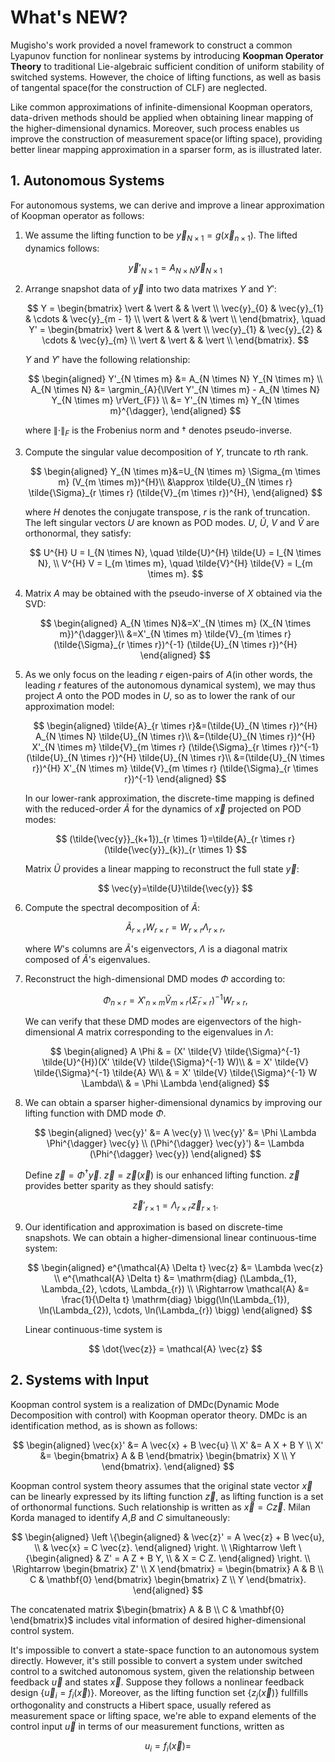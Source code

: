 <!--
 * @Author: CTC 2801320287@qq.com
 * @Date: 2023-08-05 16:16:25
 * @LastEditors: CTC 2801320287@qq.com
 * @LastEditTime: 2023-09-13 14:11:25
 * @Description: Koopman Common Control Lyapunov Function
 * 
 * Copyright (c) 2023 by ${git_name_email}, All Rights Reserved. 
-->
# What's NEW?

Mugisho's work provided a novel framework to construct a common Lyapunov function for nonlinear systems by introducing **Koopman Operator Theory** to traditional Lie-algebraic sufficient condition of uniform stability of switched systems. However, the choice of lifting functions, as well as basis of tangental space(for the construction of CLF) are neglected.

Like common approximations of infinite-dimensional Koopman operators, data-driven methods should be applied when obtaining linear mapping of the higher-dimensional dynamics. Moreover, such process enables us improve the construction of measurement space(or lifting space), providing better linear mapping approximation in a sparser form, as is illustrated later.

## 1. Autonomous Systems

For autonomous systems, we can derive and improve a linear approximation of Koopman operator as follows:

1. We assume the lifting function to be $\vec{y}_{N \times 1} = g(\vec{x}_{n \times 1})$. The lifted dynamics follows:

   $$
   \vec{y}'_{N \times 1} = A_{N \times N} \vec{y}_{N \times 1}
   $$

2. Arrange snapshot data of $\vec{y}$ into two data matrixes $Y$ and $Y'$:

   $$
   Y = \begin{bmatrix}
    \vert & \vert & & \vert \\
    \vec{y}_{0} & \vec{y}_{1} & \cdots & \vec{y}_{m - 1} \\
    \vert & \vert & & \vert \\
   \end{bmatrix}, \quad
   Y' = \begin{bmatrix}
    \vert & \vert & & \vert \\
    \vec{y}_{1} & \vec{y}_{2} & \cdots & \vec{y}_{m} \\
    \vert & \vert & & \vert \\
   \end{bmatrix}.
   $$

   $Y$ and $Y'$ have the following relationship:

   $$
   \begin{aligned}
    Y'_{N \times m} &= A_{N \times N} Y_{N \times m} \\
    A_{N \times N} &= \argmin_{A}{\lVert Y'_{N \times m} - A_{N \times N} Y_{N \times m} \rVert_{F}} \\
    &= Y'_{N \times m} Y_{N \times m}^{\dagger},
   \end{aligned}
   $$

   where $\lVert \cdot \rVert_{F}$ is the Frobenius norm and $\dagger$ denotes pseudo-inverse.
3. Compute the singular value decomposition of $Y$, truncate to $r$th rank.

   $$
   \begin{aligned}
   Y_{N \times m}&=U_{N \times m} \Sigma_{m \times m} (V_{m \times m})^{H}\\
   &\approx \tilde{U}_{N \times r} \tilde{\Sigma}_{r \times r} (\tilde{V}_{m \times r})^{H},
   \end{aligned}
   $$

   where $H$ denotes the conjugate transpose, $r$ is the rank of truncation. The left singular vectors $U$ are known as POD modes. $U$, $\tilde{U}$, $V$ and $\tilde{V}$ are orthonormal, they satisfy:

   $$
   U^{H} U = I_{N \times N}, \quad \tilde{U}^{H} \tilde{U} = I_{N \times N}, \\
   V^{H} V = I_{m \times m}, \quad \tilde{V}^{H} \tilde{V} = I_{m \times m}.
   $$

4. Matrix $A$ may be obtained with the pseudo-inverse of $X$ obtained via the SVD:

   $$
   \begin{aligned}
      A_{N \times N}&=X'_{N \times m} (X_{N \times m})^{\dagger}\\
      &=X'_{N \times m} \tilde{V}_{m \times r} (\tilde{\Sigma}_{r \times r})^{-1} (\tilde{U}_{N \times r})^{H}
   \end{aligned}
   $$

5. As we only focus on the leading $r$ eigen-pairs of $A$(in other words, the leading $r$ features of the autonomous dynamical system), we may thus project $A$ onto the POD modes in $U$, so as to lower the rank of our approximation model:

   $$
   \begin{aligned}
   \tilde{A}_{r \times r}&=(\tilde{U}_{N \times r})^{H} A_{N \times N} \tilde{U}_{N \times r}\\
   &=(\tilde{U}_{N \times r})^{H} X'_{N \times m} \tilde{V}_{m \times r} (\tilde{\Sigma}_{r \times r})^{-1} (\tilde{U}_{N \times r})^{H} \tilde{U}_{N \times r}\\
   &=(\tilde{U}_{N \times r})^{H} X'_{N \times m} \tilde{V}_{m \times r} (\tilde{\Sigma}_{r \times r})^{-1}
   \end{aligned}
   $$

   In our lower-rank approximation, the discrete-time mapping is defined with the reduced-order $\tilde{A}$ for the dynamics of $\vec{x}$ projected on POD modes:

   $$
   (\tilde{\vec{y}}_{k+1})_{r \times 1}=\tilde{A}_{r \times r} (\tilde{\vec{y}}_{k})_{r \times 1}
   $$

   Matrix $\tilde{U}$ provides a linear mapping to reconstruct the full state $\vec{y}$:

   $$
   \vec{y}=\tilde{U}\tilde{\vec{y}}
   $$

6. Compute the spectral decomposition of $\tilde{A}$:

   $$
   \tilde{A}_{r \times r} W_{r \times r}=W_{r \times r} \Lambda_{r \times r},
   $$

   where $W$'s columns are $\tilde{A}$'s eigenvectors, $\Lambda$ is a diagonal matrix composed of $\tilde{A}$'s eigenvalues.

7. Reconstruct the high-dimensional DMD modes $\Phi$ according to:

   $$
   \Phi_{n \times r} = X'_{n \times m} \tilde{V}_{m \times r} (\tilde{\Sigma}_{r \times r})^{-1} W_{r \times r},
   $$

   We can verify that these DMD modes are eigenvectors of the high-dimensional $A$ matrix corresponding to the eigenvalues in $\Lambda$:

   $$
   \begin{aligned}
   A \Phi & = (X' \tilde{V} \tilde{\Sigma}^{-1} \tilde{U}^{H})(X' \tilde{V} \tilde{\Sigma}^{-1} W)\\
   & = X' \tilde{V} \tilde{\Sigma}^{-1} \tilde{A} W\\
   & = X' \tilde{V} \tilde{\Sigma}^{-1} W \Lambda\\
   & = \Phi \Lambda
   \end{aligned}
   $$
8. We can obtain a sparser higher-dimensional dynamics by improving our lifting function with DMD mode $\Phi$.

   $$
   \begin{aligned}
      \vec{y}' &= A \vec{y} \\
      \vec{y}' &= \Phi \Lambda \Phi^{\dagger} \vec{y} \\
      (\Phi^{\dagger} \vec{y}') &= \Lambda (\Phi^{\dagger} \vec{y})
   \end{aligned}
   $$

   Define $\vec{z} = \Phi^{\dagger} \vec{y}$. $\vec{z} = \vec{z}(\vec{x})$ is our enhanced lifting function. $\vec{z}$ provides better sparity as they should satisfy:

   $$
   \vec{z}'_{r \times 1} = \Lambda_{r \times r} \vec{z}_{r \times 1}.
   $$

9. Our identification and approximation is based on discrete-time snapshots. We can obtain a higher-dimensional linear continuous-time system:

   $$
   \begin{aligned}
      e^{\mathcal{A} \Delta t} \vec{z} &= \Lambda \vec{z} \\
      e^{\mathcal{A} \Delta t} &= \mathrm{diag} (\Lambda_{1}, \Lambda_{2}, \cdots, \Lambda_{r}) \\
      \Rightarrow \mathcal{A} &= \frac{1}{\Delta t} \mathrm{diag} \bigg(\ln(\Lambda_{1}), \ln(\Lambda_{2}), \cdots, \ln(\Lambda_{r}) \bigg)
   \end{aligned}
   $$

   Linear continuous-time system is

   $$
   \dot{\vec{z}} = \mathcal{A} \vec{z}
   $$

## 2. Systems with Input

Koopman control system is a realization of DMDc(Dynamic Mode Decomposition with control) with Koopman operator theory. DMDc is an identification method, as is shown as follows:

$$
\begin{aligned}
   \vec{x}' &= A \vec{x} + B \vec{u} \\
   X' &= A X + B Y \\
   X' &= \begin{bmatrix}
      A & B
   \end{bmatrix} \begin{bmatrix}
      X \\ Y
   \end{bmatrix}.
\end{aligned}
$$

Koopman control system theory assumes that the original state vector $\vec{x}$ can be linearly expressed by its lifting function $\vec{z}$, as lifting function is a set of orthonormal functions. Such relationship is written as $\vec{x} = C \vec{z}$. Milan Korda managed to identify $A$,$B$ and $C$ simultaneously:

$$
\begin{aligned}
   \left \{\begin{aligned}
      & \vec{z}' = A \vec{z} + B \vec{u}, \\
      & \vec{x} = C \vec{z}.
   \end{aligned} \right. \\
   \Rightarrow \left \{\begin{aligned}
      & Z' = A Z + B Y, \\
      & X = C Z.
   \end{aligned} \right. \\
   \Rightarrow \begin{bmatrix}
      Z' \\ X
   \end{bmatrix} = \begin{bmatrix}
      A & B \\
      C & \mathbf{0}
   \end{bmatrix} \begin{bmatrix}
      Z \\ Y
   \end{bmatrix}.
\end{aligned}
$$

The concatenated matrix $\begin{bmatrix}
   A & B \\
   C & \mathbf{0}
\end{bmatrix}$ includes vital information of desired higher-dimensional control system.

<!--
$$
\begin{aligned}
   \vec{z}'_{N \times 1} &= A_{N \times N} \vec{z}_{N \times 1} + B_{N \times M} \vec{u}_{M \times 1} \\
   \begin{pmatrix}
      \vec{z}_{k + 1} \\
      \vec{z}_{k + 2} \\
      \vdots \\
      \vec{z}_{k + n_{future}} \\
      \vec{u}_{k} \\
      \vdots \\
      \vec{u}_{k + n_{future} - 1}
   \end{pmatrix} &= \left[ \begin{array}{cccccc:c}
      \mathbf{0} & I & \mathbf{0} & \mathbf{0} & \cdots & \mathbf{0} & \mathbf{0} & \mathbf{0} & \cdots & \mathbf{0} \\
      \mathbf{0} & \mathbf{0} & I & \mathbf{0} & \cdots & \mathbf{0} & \mathbf{0} & \mathbf{0} & \cdots & \mathbf{0} \\
      \vdots & \vdots & \ddots & \vdots & \cdots & \vdots & \mathbf{0} & \mathbf{0} & \cdots & \mathbf{0} \\
      \mathbf{0} & \mathbf{0} & \cdots & \mathbf{0} & \mathbf{0} & I & \mathbf{0} & \mathbf{0} & \cdots & \mathbf{0} \\
      \mathbf{0} & \mathbf{0} & \cdots & \mathbf{0} & \mathbf{0} & I & \mathbf{0} & \mathbf{0} & \cdots & K_{1} \\ \hdashline
      \mathbf{0} & \mathbf{0} & \cdots & \cdots & \cdots & \mathbf{0} & \mathbf{0} & I & \cdots & \mathbf{0} \\
      \mathbf{0} & \mathbf{0} & \cdots & \cdots & \cdots & \mathbf{0} & \vdots & \vdots & \ddots & \vdots \\
      \mathbf{0} & \mathbf{0} & \cdots & \cdots & \cdots & \mathbf{0} & \mathbf{0} & \mathbf{0} & \cdots & I \\
      K_{2} & \mathbf{0} & \cdots & \cdots & \cdots & \mathbf{0} & \mathbf{0} & \mathbf{0} & \cdots & \mathbf{0}
   \end{array} \right] \begin{pmatrix}
      \vec{z}_{k} \\
      \vec{z}_{k + 1} \\
      \vdots \\
      \vec{z}_{k + n_{future} - 1} \\
      \vec{u}_{k - 1} \\
      \vdots \\
      \vec{u}_{k + n_{future} - 2}
   \end{pmatrix}
\end{aligned}
$$
-->

It's impossible to convert a state-space function to an autonomous system directly. However, it's still possible to convert a system under switched control to a switched autonomous system, given the relationship between feedback $\vec{u}$ and states $\vec{x}$. Suppose they follows a nonlinear feedback design $\{ \vec{u}_{i} = f_{i} (\vec{x}) \}$. Moreover, as the lifting function set $\{ z_{j} (\vec{x}) \}$ fullfills orthogonality and constructs a Hibert space, usually refered as measurement space or lifting space, we're able to expand elements of the control input $\vec{u}$ in terms of our measurement functions, written as

$$
u_{i} = f_{i} (\vec{x}) = 
$$
